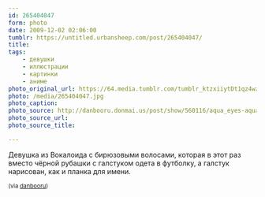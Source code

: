 ```yaml
---
id: 265404047
form: photo
date: 2009-12-02 02:06:00
tumblr: https://untitled.urbansheep.com/post/265404047/
title:
tags:
    - девушки
    - иллюстрации
    - картинки
    - аниме
photo_original_url: https://64.media.tumblr.com/tumblr_ktzxiiytDt1qz4wzio1_640.jpg
photo: /media/265404047.jpg
photo_caption: 
photo_source: http://danbooru.donmai.us/post/show/560116/aqua_eyes-aqua_hair-earrings-glasses-hands-hatsune
photo_source_url:
photo_source_title:

---
```


<p>Девушка из Вокалоида с бирюзовыми волосами, которая в этот раз вместо чёрной рубашки с галстуком одета в футболку, а галстук нарисован, как и планка для имени.</p>

<p><small>(via <a href="http://danbooru.donmai.us/post/show/560116/aqua_eyes-aqua_hair-earrings-glasses-hands-hatsune">danbooru</a>)</small></p>
